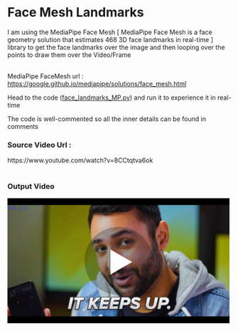 # Face Mesh Landmarks


I am using the MediaPipe Face Mesh [ MediaPipe Face Mesh is a face geometry solution that estimates 468 3D face landmarks in real-time ] library to get the face landmarks over the image and then looping over the points to draw them over the Video/Frame <br/><br/>

MediaPipe FaceMesh url : https://google.github.io/mediapipe/solutions/face_mesh.html


Head to the code (<a href="/face_landmarks_MP.py">face_landmarks_MP.py</a>) and run it to experience it in real-time

The code is well-commented so all the inner details can be found in comments

<h3>Source Video Url :</h3> https://www.youtube.com/watch?v=8CCtqtva6ok
<br/><br/>

<h3>Output Video</h3>
<a href="https://drive.google.com/file/d/1vnYodDGbuvfJbauj41aEfubLoCDUaXh_/view?usp=sharing"><img src="/screen.png" width=500></a>
